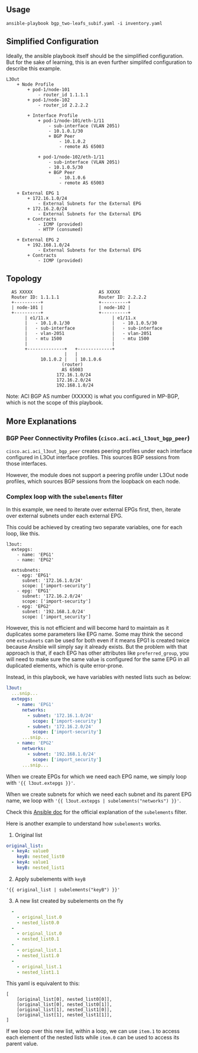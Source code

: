 ## Usage
```
ansible-playbook bgp_two-leafs_subif.yaml -i inventory.yaml
```


## Simplified Configuration

Ideally, the ansible playbook itself should be the simplified configuration.
But for the sake of learning, this is an even further simplifed configuration to describe this example.

```
L3Out
    + Node Profile
        + pod-1/node-101
            - router_id 1.1.1.1
        + pod-1/node-102
            - router_id 2.2.2.2

        + Interface Profile
            + pod-1/node-101/eth-1/11
                - sub-interface (VLAN 2051)
                - 10.1.0.1/30
                + BGP Peer
                    - 10.1.0.2
                    - remote AS 65003

            + pod-1/node-102/eth-1/11
                - sub-interface (VLAN 2051)
                - 10.1.0.5/30
                + BGP Peer
                    - 10.1.0.6
                    - remote AS 65003

    + External EPG 1
        + 172.16.1.0/24
            - External Subnets for the External EPG
        + 172.16.2.0/24
            - External Subnets for the External EPG
        + Contracts
            - ICMP (provided)
            - HTTP (consumed)

    + External EPG 2
        + 192.168.1.0/24
            - External Subnets for the External EPG
        + Contracts
            - ICMP (provided)
```


## Topology

```
  AS XXXXX                         AS XXXXX
  Router ID: 1.1.1.1               Router ID: 2.2.2.2
  +----------+                     +----------+
  | node-101 |                     | node-102 |
  +----------+                     +----------+
       | e1/11.x                        | e1/11.x
       |   - 10.1.0.1/30                |   - 10.1.0.5/30
       |   - sub-interface              |   - sub-interface
       |   - vlan-2051                  |   - vlan-2051
       |   - mtu 1500                   |   - mtu 1500
       |                                |
       +--------------+   +-------------+
                      |   |
             10.1.0.2 |   | 10.1.0.6
                     (router)
                     AS 65003
                   172.16.1.0/24
                   172.16.2.0/24
                   192.168.1.0/24
```

Note: ACI BGP AS number (XXXXX) is what you configured in MP-BGP, which is not the scope of this playbook.


## More Explanations

### BGP Peer Connectivity Profiles (`cisco.aci.aci_l3out_bgp_peer`)

`cisco.aci.aci_l3out_bgp_peer` creates peering profiles under each interface configured in L3Out interface profiles. This sources BGP sessions from those interfaces.

However, the module does not support a peering profile under L3Out node profiles, which sources BGP sessions from the loopback on each node.


### Complex loop with the `subelements` filter

In this example, we need to iterate over external EPGs first, then, iterate over external subnets under each external EPG.

This could be achieved by creating two separate variables, one for each loop, like this.

```
l3out:
  extepgs:
    - name: 'EPG1'
    - name: 'EPG2'

  extsubnets:
    - epg: 'EPG1'
      subnet: '172.16.1.0/24'
      scope: ['import-security']
    - epg: 'EPG1'
      subnet: '172.16.2.0/24'
      scope: ['import-security']
    - epg: 'EPG2'
      subnet: '192.168.1.0/24'
      scope: ['import_security']
```

However, this is not efficient and will become hard to maintain as it duplicates some parameters like EPG name.
Some may think the second one `extsubnets` can be used for both even if it means EPG1 is created twice because Ansible will simply say it already exists.
But the problem with that approach is that, if each EPG has other attributes like `preferred_group`, you will need to make sure the same value is configured for the same EPG in all duplicated elements, which is quite error-prone.

Instead, in this playbook, we have variables with nested lists such as below:
```yaml
l3out:
  ...snip...
  extepgs:
    - name: 'EPG1'
      networks:
        - subnet: '172.16.1.0/24'
          scope: ['import-security']
        - subnet: '172.16.2.0/24'
          scope: ['import-security']
      ...snip...
    - name: 'EPG2'
      networks:
        - subnet: '192.168.1.0/24'
          scope: ['import_security']
      ...snip...
```

When we create EPGs for which we need each EPG name, we simply loop with `'{{ l3out.extepgs }}'`.


When we create subnets for which we need each subnet and its parent EPG name, we loop with `'{{ l3out.extepgs | subelements("networks") }}'`.

Check this [Ansible doc](https://docs.ansible.com/ansible/latest/user_guide/playbooks_filters.html#combining-objects-and-subelements) for the official explanation of the `subelements` filter.

Here is another example to understand how `subelements` works.

1. Original list
```yaml
original_list:
  - keyA: value0
    keyB: nested_list0
  - keyA: value1
    keyB: nested_list1
```

2. Apply subelements with `keyB`
```
'{{ original_list | subelements("keyB") }}'
```

3. A new list created by subelements on the fly
```yaml
  - 
    - original_list.0
    - nested_list0.0
  - 
    - original_list.0
    - nested_list0.1
  - 
    - original_list.1
    - nested_list1.0
  - 
    - original_list.1
    - nested_list1.1
```
This yaml is equivalent to this:
```
[
    [original_list[0], nested_list0[0]],
    [original_list[0], nested_list0[1]],
    [original_list[1], nested_list1[0]],
    [original_list[1], nested_list1[1]],
]
```

If we loop over this new list, within a loop, we can use `item.1` to access each element of the nested lists while `item.0` can be used to access its parent value.

